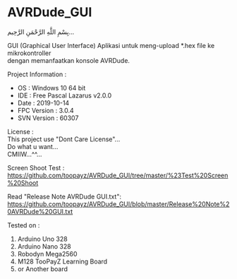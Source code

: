 # AVRDude_GUI
بِسْمِ اللَّهِ الرَّحْمَنِ الرَّحِيم... 
  
GUI (Graphical User Interface) Aplikasi untuk meng-upload *.hex file ke mikrokontroller  
dengan memanfaatkan konsole AVRDude.  

Project Information :
- OS   : Windows 10 64 bit  
- IDE  : Free Pascal Lazarus v2.0.0  
- Date : 2019-10-14  
- FPC Version : 3.0.4  
- SVN Version : 60307  

License :  
This project use "Dont Care License"...  
Do what u want...  
CMIIW...^^...  

Screen Shoot Test :  
https://github.com/toopayz/AVRDude_GUI/tree/master/%23Test%20Screen%20Shoot

Read "Release Note AVRDude GUI.txt":  
https://github.com/toopayz/AVRDude_GUI/blob/master/Release%20Note%20AVRDude%20GUI.txt

Tested on :
1. Arduino Uno 328
2. Arduino Nano 328
3. Robodyn Mega2560
4. M128 TooPayZ Learning Board
5. or Another board
